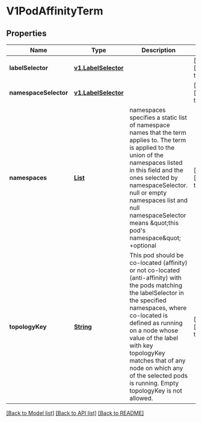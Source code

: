 # V1PodAffinityTerm
## Properties

Name | Type | Description | Notes
------------ | ------------- | ------------- | -------------
**labelSelector** | [**v1.LabelSelector**](v1.LabelSelector.md) |  | [optional] [default to null]
**namespaceSelector** | [**v1.LabelSelector**](v1.LabelSelector.md) |  | [optional] [default to null]
**namespaces** | [**List**](string.md) | namespaces specifies a static list of namespace names that the term applies to. The term is applied to the union of the namespaces listed in this field and the ones selected by namespaceSelector. null or empty namespaces list and null namespaceSelector means \&quot;this pod&#39;s namespace\&quot; +optional | [optional] [default to null]
**topologyKey** | [**String**](string.md) | This pod should be co-located (affinity) or not co-located (anti-affinity) with the pods matching the labelSelector in the specified namespaces, where co-located is defined as running on a node whose value of the label with key topologyKey matches that of any node on which any of the selected pods is running. Empty topologyKey is not allowed. | [optional] [default to null]

[[Back to Model list]](../README.md#documentation-for-models) [[Back to API list]](../README.md#documentation-for-api-endpoints) [[Back to README]](../README.md)

